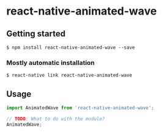 # react-native-animated-wave

## Getting started

`$ npm install react-native-animated-wave --save`

### Mostly automatic installation

`$ react-native link react-native-animated-wave`

## Usage
```javascript
import AnimatedWave from 'react-native-animated-wave';

// TODO: What to do with the module?
AnimatedWave;
```
